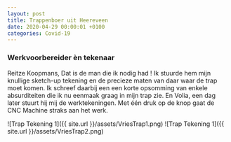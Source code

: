 ```yaml
---
layout: post
title: Trappenboer uit Heereveen
date: 2020-04-29 00:00:01 +0100
categories: Covid-19
---
```


### Werkvoorbereider èn tekenaar

Reitze Koopmans, Dat is de man die ik nodig had ! Ik stuurde hem mijn knullige sketch-up tekening en de precieze maten van daar waar de trap moet komen. Ik schreef daarbij een een korte opsomming van enkele absurditeiten die ik nu eenmaak graag in mijn trap zie. En Volia, een dag later stuurt hij mij de werktekeningen. Met één druk op de knop gaat de CNC Machine straks aan het werk.

![Trap Tekening 1]({{ site.url }}/assets/VriesTrap1.png)
![Trap Tekening 1]({{ site.url }}/assets/VriesTrap2.png)
